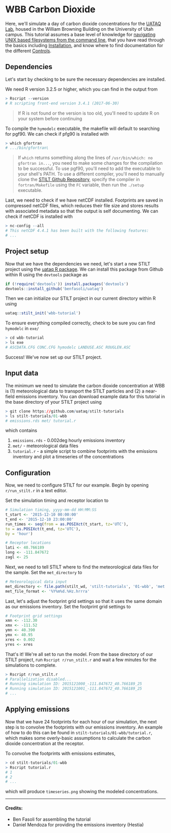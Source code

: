 # WBB Carbon Dioxide

Here, we'll simulate a day of carbon dioxide concentrations for the [UATAQ Lab](https://air.utah.edu), housed in the William Browning Building on the University of Utah campus. This tutorial assumes a base level of knowledge for [navigating UNIX based filesystems from the command line](https://www.digitalocean.com/community/tutorials/basic-linux-navigation-and-file-management), that you have read through the basics including [Installation](https://uataq.gitbooks.io/stilt/installation.html), and know where to find documentation for the different [Controls](https://uataq.gitbooks.io/stilt/controls.html).

## Dependencies

Let's start by checking to be sure the necessary dependencies are installed.

We need R version 3.2.5 or higher, which you can find in the output from

```r
> Rscript --version
# R scripting front-end version 3.4.1 (2017-06-30)
```

> If R is not found or the version is too old, you'll need to update R on your system before continuing

To compile the `hymodelc` executable, the makefile will default to searching for pgf90. We can check if pfg90 is installed with

```r
> which gfortran
# .../bin/gfortran\
```

> If `which` returns something along the lines of `/usr/bin/which: no gfortran in...`, you need to make some changes for the compilation to be successful. To use pgf90, you'll need to add the executable to your shell's PATH. To use a different compiler, you'll need to manually clone the [STILT Github Repository](https://github.com/uataq/stilt), specify the compiler in `fortran/Makefile` using the `FC` variable, then run the `./setup` executable.

Last, we need to check if we have netCDF installed. Footprints are saved in compressed netCDF files, which reduces their file size and stores results with associated metadata so that the output is self documenting. We can check if netCDF is installed with

```r
> nc-config --all
# This netCDF 4.4.1 has been built with the following features:
# ...
```


## Project setup

Now that we have the dependencies we need, let's start a new STILT project using the [uataq R package](https://github.com/benfasoli/uataq). We can install this package from Github within R using the `devtools` package as

```r
if (!require('devtools')) install.packages('devtools')
devtools::install_github('benfasoli/uataq')
```

Then we can initialize our STILT project in our current directory within R using

```r
uataq::stilt_init('wbb-tutorial')
```

To ensure everything compiled correctly, check to be sure you can find `hymodelc` in `exe/`

```r
> cd wbb-tutorial
> ls exe
# ASCDATA.CFG CONC.CFG hymodelc LANDUSE.ASC ROUGLEN.ASC
```

Success! We've now set up our STILT project.


## Input data

The minimum we need to simulate the carbon dioxide concentration at WBB is (1) meteorological data to transport the STILT particles and (2) a near-field emissions inventory. You can download example data for this tutorial in the base directory of your STILT project using

```r
> git clone https://github.com/uataq/stilt-tutorials
> ls stilt-tutorials/01-wbb
# emissions.rds met/ tutorial.r
```

which contains

1. `emissions.rds` - 0.002deg hourly emissions inventory
1. `met/` - meteorological data files
1. `tutorial.r` - a simple script to combine footprints with the emissions inventory and plot a timeseries of the concentrations


## Configuration

Now, we need to configure STILT for our example. Begin by opening `r/run_stilt.r` in a text editor.

Set the simulation timing and receptor location to

```r
# Simulation timing, yyyy-mm-dd HH:MM:SS
t_start <- '2015-12-10 00:00:00'
t_end <- '2015-12-10 23:00:00'
run_times <- seq(from = as.POSIXct(t_start, tz='UTC'),
to = as.POSIXct(t_end, tz='UTC'),
by = 'hour')

# Receptor locations
lati <- 40.766189
long <- -111.847672
zagl <- 25
```

Next, we need to tell STILT where to find the meteorological data files for the sample. Set the `met_directory` to

```r
# Meteorological data input
met_directory <- file.path(stilt_wd, 'stilt-tutorials', '01-wbb', 'met')
met_file_format <- '%Y%m%d.%Hz.hrrra'
```

Last, let's adjust the footprint grid settings so that it uses the same domain as our emissions inventory. Set the footprint grid settings to

```r
# Footprint grid settings
xmn <- -112.30
xmx <- -111.52
ymn <- 40.390
ymx <- 40.95
xres <- 0.002
yres <- xres
```

That's it! We're all set to run the model. From the base directory of our STILT project, run `Rscript r/run_stilt.r` and wait a few minutes for the simulations to complete.

```r
> Rscript r/run_stilt.r
# Parallelization disabled...
# Running simulation ID: 2015121000_-111.847672_40.766189_25
# Running simulation ID: 2015121001_-111.847672_40.766189_25
# ...
```


## Applying emissions

Now that we have 24 footprints for each hour of our simulation, the next step is to convolve the footprints with our emissions inventory. An example of how to do this can be found in `stilt-tutorials/01-wbb/tutorial.r`, which makes some overly-basic assumptions to calculate the carbon dioxide concentration at the receptor.

To convolve the footprints with emissions estimates,

```r
> cd stilt-tutorials/01-wbb
> Rscript tutorial.r
# 1
# 2
# ...
```

which will produce `timeseries.png` showing the modeled concentrations.

---

#### Credits:
- Ben Fasoli for assembling the tutorial
- Daniel Mendoza for providing the emissions inventory (Hestia)
